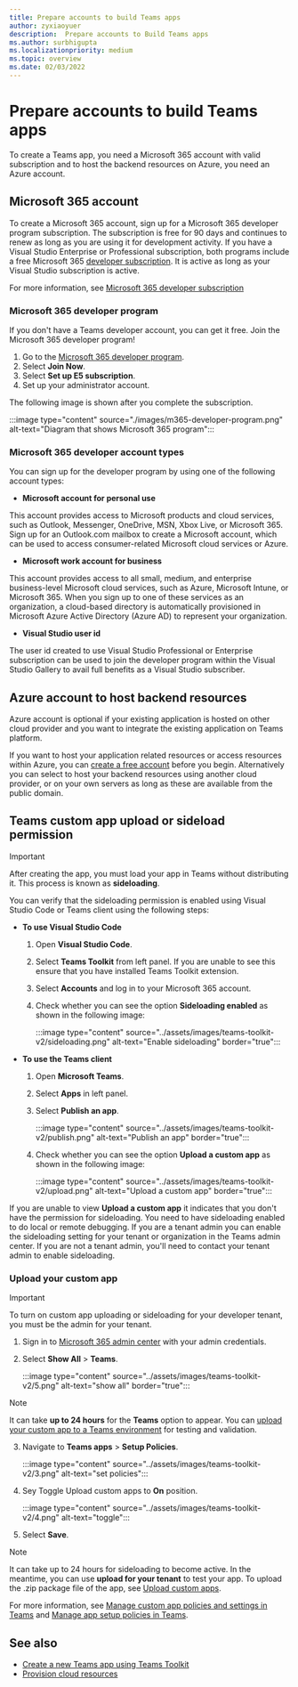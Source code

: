 ```yaml
---
title: Prepare accounts to build Teams apps
author: zyxiaoyuer
description:  Prepare accounts to Build Teams apps
ms.author: surbhigupta
ms.localizationpriority: medium
ms.topic: overview
ms.date: 02/03/2022
---
```


# Prepare accounts to build Teams apps

To create a Teams app, you need a Microsoft 365 account with valid subscription and to host the backend resources on Azure, you need an Azure account.

## Microsoft 365 account

To create a Microsoft 365 account, sign up for a Microsoft 365 developer program subscription. The subscription is free for 90 days and continues to renew as long as you are using it for development activity. If you have a Visual Studio Enterprise or Professional subscription, both programs include a free Microsoft 365 [developer subscription](https://aka.ms/MyVisualStudioBenefits). It is active as long as your Visual Studio subscription is active.

For more information, see [Microsoft 365 developer subscription](https://developer.microsoft.com/microsoft-365/dev-program)

### Microsoft 365 developer program

If you don't have a Teams developer account, you can get it free. Join the Microsoft 365 developer program!

1. Go to the [Microsoft 365 developer program](https://developer.microsoft.com/microsoft-365/dev-program).
2. Select **Join Now**.
3. Select **Set up E5 subscription**.
4. Set up your administrator account.

The following image is shown after you complete the subscription.

:::image type="content" source="./images/m365-developer-program.png" alt-text="Diagram that shows Microsoft 365 program":::

### Microsoft 365 developer account types

You can sign up for the developer program by using one of the following account types:

- **Microsoft account for personal use**

This account provides access to Microsoft products and cloud services, such as Outlook, Messenger, OneDrive, MSN, Xbox Live, or Microsoft 365. Sign up for an Outlook.com mailbox to create a Microsoft account, which can be used to access consumer-related Microsoft cloud services or Azure.

- **Microsoft work account for business**

 This account provides access to all small, medium, and enterprise business-level Microsoft cloud services, such as Azure, Microsoft Intune, or Microsoft 365. When you sign up to one of these services as an organization, a cloud-based directory is automatically provisioned in Microsoft Azure Active Directory (Azure AD) to represent your organization.

- **Visual Studio user id**

The user id created to use Visual Studio Professional or Enterprise subscription can be used to join the developer program within the Visual Studio Gallery to avail full benefits as a Visual Studio subscriber.

## Azure account to host backend resources

Azure account is optional if your existing application is hosted on other cloud provider and you want to integrate the existing application on Teams platform.

If you want to host your application related resources or access resources within Azure, you can [create a free account](https://azure.microsoft.com/free/) before you begin. Alternatively you can select to host your backend resources using another cloud provider, or on your own servers as long as these are available from the public domain.

## Teams custom app upload or sideload permission

> [!IMPORTANT]
> After creating the app, you must load your app in Teams without distributing it. This process is known as **sideloading**.

You can verify that the sideloading permission is enabled using Visual Studio Code or Teams client using the following steps:

* **To use Visual Studio Code**

    1. Open **Visual Studio Code**.
    1. Select **Teams Toolkit** from left panel. If you are unable to see this ensure that you have installed Teams Toolkit extension.
    1. Select **Accounts** and log in to your Microsoft 365 account.
    1. Check whether you can see the option **Sideloading enabled** as shown in the following image:

       :::image type="content" source="../assets/images/teams-toolkit-v2/sideloading.png" alt-text="Enable sideloading" border="true":::

* **To use the Teams client**

    1. Open **Microsoft Teams**.
    2. Select **Apps** in left panel.
    3. Select **Publish an app**.

       :::image type="content" source="../assets/images/teams-toolkit-v2/publish.png" alt-text="Publish an app" border="true":::

    4. Check whether you can see the option **Upload a custom app** as shown in the following image:

       :::image type="content" source="../assets/images/teams-toolkit-v2/upload.png" alt-text="Upload a custom app" border="true":::

If you are unable to view **Upload a custom app** it indicates that you don't have the permission for sideloading. You need to have sideloading enabled to do local or remote debugging. If you are a tenant admin you can enable the sideloading setting for your tenant or organization in the Teams admin center. If you are not a tenant admin, you'll need to contact your tenant admin to enable sideloading.

### Upload your custom app

> [!IMPORTANT]
> To turn on custom app uploading or sideloading for your developer tenant, you must be the admin for your tenant.

1. Sign in to [Microsoft 365 admin center](https://admin.microsoft.com/Adminportal/Home?source=applauncher#/homepage#/) with your admin credentials.

2. Select **Show All** > **Teams**.

   :::image type="content" source="../assets/images/teams-toolkit-v2/5.png" alt-text="show all" border="true":::

> [!NOTE]
> It can take **up to 24 hours** for the **Teams** option to appear. You can [upload your custom app to a Teams environment](/microsoftteams/upload-custom-apps) for testing and validation.

3. Navigate to **Teams apps** > **Setup Policies**.

   :::image type="content" source="../assets/images/teams-toolkit-v2/3.png" alt-text="set policies":::

4. Sey Toggle Upload custom apps to **On** position.

   :::image type="content" source="../assets/images/teams-toolkit-v2/4.png" alt-text="toggle":::

5. Select **Save**.

> [!Note]
> It can take up to 24 hours for sideloading to become active. In the meantime, you can use **upload for your tenant** to test your app. To upload the .zip package file of the app, see [Upload custom apps](/microsoftteams/teams-app-setup-policies).

For more information, see [Manage custom app policies and settings in Teams](/microsoftteams/teams-custom-app-policies-and-settings) and [Manage app setup policies in Teams](/microsoftteams/teams-app-setup-policies).

## See also

* [Create a new Teams app using Teams Toolkit](create-new-project.md)
* [Provision cloud resources](provision.md)